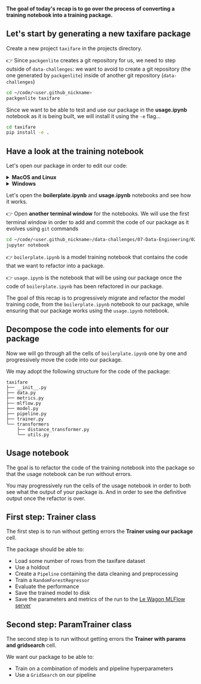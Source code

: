 
**The goal of today's recap is to go over the process of converting a training notebook into a training package.**

## Let's start by generating a new taxifare package

Create a new project `taxifare` in the projects directory.

👉 Since `packgenlite` creates a git repository for us, we need to step outside of `data-challenges`: we want to avoid to create a git repository (the one generated by `packgenlite`) inside of another git repository (`data-challenges`)

```bash
cd ~/code/<user.github_nickname>
packgenlite taxifare
```

Since we want to be able to test and use our package in the **usage.ipynb** notebook as it is being built, we will install it using the `-e` flag...

``` bash
cd taxifare
pip install -e .
```

## Have a look at the training notebook

Let's open our package in order to edit our code:

<details>
  <summary markdown='span'><strong>MacOS and Linux</strong></summary>

```bash
stt
```

</details>

<details>
  <summary markdown='span'><strong>Windows</strong></summary>

```bash
code .
```

</details>

Let's open the **boilerplate.ipynb** and **usage.ipynb** notebooks and see how it works.

👉 Open **another terminal window** for the notebooks. We will use the first terminal window in order to add and commit the code of our package as it evolves using `git` commands

``` bash
cd ~/code/<user.github_nickname>/data-challenges/07-Data-Engineering/02-ML-Iteration/Recap
jupyter notebook
```

👉 `boilerplate.ipynb` is a model training notebook that contains the code that we want to refactor into a package.

👉 `usage.ipynb` is the notebook that will be using our package once the code of `boilerplate.ipynb` has been refactored in our package.

The goal of this recap is to progressively migrate and refactor the model training code, from the `boilerplate.ipynb` notebook to our package, while ensuring that our package works using the `usage.ipynb` notebook.

## Decompose the code into elements for our package

Now we will go through all the cells of `boilerplate.ipynb` one by one and progressively move the code into our package.

We may adopt the following structure for the code of the package:

```
taxifare
├── __init__.py
├── data.py
├── metrics.py
├── mlflow.py
├── model.py
├── pipeline.py
├── trainer.py
└── transformers
    ├── distance_transformer.py
    └── utils.py
```

## Usage notebook

The goal is to refactor the code of the training notebook into the package so that the usage notebook can be run without errors.

You may progressively run the cells of the usage notebook in order to both see what the output of your package is. And in order to see the definitive output once the refactor is over.

## First step: Trainer class

The first step is to run without getting errors the **Trainer using our package** cell.

The package should be able to:
- Load some number of rows from the taxifare dataset
- Use a holdout
- Create a `Pipeline` containing the data cleaning and preprocessing
- Train a `RandomForestRegressor`
- Evaluate the performance
- Save the trained model to disk
- Save the parameters and metrics of the run to the [Le Wagon MLFlow server](https://mlflow.lewagon.co)

## Second step: ParamTrainer class

The second step is to run without getting errors the **Trainer with params and gridsearch** cell.

We want our package to be able to:
- Train on a combination of models and pipeline hyperparameters
- Use a `GridSearch` on our pipeline
